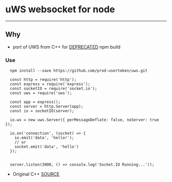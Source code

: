 # uWS websocket for node
-------------------

## Why

- port of UWS from C++ for [DEPRECATED](https://www.reddit.com/r/node/comments/91kgte/uws_has_been_deprecated/) npm build

### Use

```
  npm install --save https://github.com/prod-usertoken/uws.git
```

```
  const http = require('http');
  const express = require('express');
  const socketIO = require('socket.io');
  const uws = require('uws');

  const app = express();
  const server = http.Server(app);
  const io = socketIO(server);

  io.ws = new uws.Server({ perMessageDeflate: false, noServer: true });

  io.on('connection', (socket) => {
    io.emit('data', 'hello!'); 
    // or
    socket.emit('data', 'hello')
  });


  server.listen(3000, () => console.log('Socket.IO Running...'));
```
- Original C++ [SOURCE](https://github.com/uNetworking/uWebSockets)

